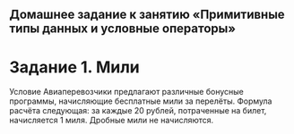 ## Домашнее задание к занятию «Примитивные типы данных и условные операторы»
# Задание 1. Мили 
Условие
Авиаперевозчики предлагают различные бонусные программы, начисляющие бесплатные мили за перелёты. Формула расчёта следующая: за каждые 20 рублей, потраченные на билет, начисляется 1 миля. Дробные мили не начисляются.